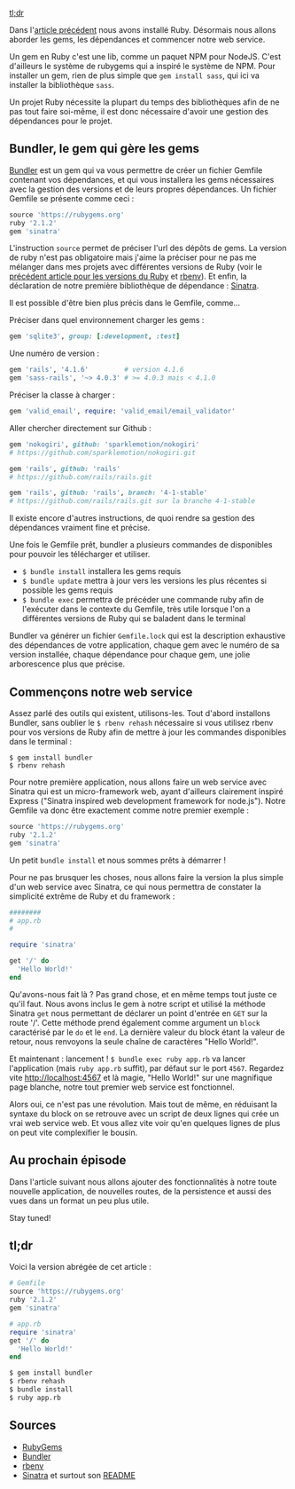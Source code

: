 [tl;dr](#tldr)

Dans l'[article précédent](/posts/backend/premiers-pas-avec-ruby)
nous avons installé Ruby. Désormais nous allons aborder les gems,
les dépendances et commencer notre web service.

Un gem en Ruby c'est une lib, comme un paquet NPM pour NodeJS. C'est
d'ailleurs le système de rubygems qui a inspiré le système de NPM.
Pour installer un gem, rien de plus simple que `gem install sass`,
qui ici va installer la bibliothèque `sass`.

Un projet Ruby nécessite la plupart du temps des bibliothèques afin
de ne pas tout faire soi-même, il est donc nécessaire d'avoir une
gestion des dépendances pour le projet.

## Bundler, le gem qui gère les gems

[Bundler](http://bundler.io) est un gem qui va vous permettre de créer un fichier Gemfile
contenant vos dépendances, et qui vous installera les gems
nécessaires avec la gestion des versions et de leurs propres
dépendances. Un fichier Gemfile se présente comme ceci :

```ruby
source 'https://rubygems.org'
ruby '2.1.2'
gem 'sinatra'
```

L'instruction `source` permet de préciser l'url des dépôts de gems.
La version de ruby n'est pas obligatoire mais j'aime la préciser pour
ne pas me mélanger dans mes projets avec différentes versions de Ruby
(voir le
[précédent article pour les versions du Ruby](/posts/backend/premiers-pas-avec-ruby)
et [rbenv](https://github.com/sstephenson/rbenv)). Et enfin, la
déclaration de notre première bibliothèque de dépendance :
[Sinatra](http://www.sinatrarb.com).

Il est possible d'être bien plus précis dans le Gemfile, comme...

Préciser dans quel environnement charger les gems :

```ruby
gem 'sqlite3', group: [:development, :test]
```

Une numéro de version :

```ruby
gem 'rails', '4.1.6'         # version 4.1.6
gem 'sass-rails', '~> 4.0.3' # >= 4.0.3 mais < 4.1.0
```

Préciser la classe à charger :

```ruby
gem 'valid_email', require: 'valid_email/email_validator'
```

Aller chercher directement sur Github :

```ruby
gem 'nokogiri', github: 'sparklemotion/nokogiri'
# https://github.com/sparklemotion/nokogiri.git

gem 'rails', github: 'rails'
# https://github.com/rails/rails.git

gem 'rails', github: 'rails', branch: '4-1-stable'
# https://github.com/rails/rails.git sur la branche 4-1-stable
```

Il existe encore d'autres instructions, de quoi rendre sa gestion des
dépendances vraiment fine et précise.

Une fois le Gemfile prêt, bundler a plusieurs commandes de
disponibles pour pouvoir les télécharger et utiliser.

- `$ bundle install` installera les gems requis
- `$ bundle update` mettra à jour vers les versions les plus récentes si possible les gems requis
- `$ bundle exec` permettra de précéder une commande ruby afin de l'exécuter dans le contexte du Gemfile, très utile lorsque l'on a différentes versions de Ruby qui se baladent dans le terminal

Bundler va générer un fichier `Gemfile.lock` qui est la description
exhaustive des dépendances de votre application, chaque gem avec le
numéro de sa version installée, chaque dépendance pour chaque gem,
une jolie arborescence plus que précise.

## Commençons notre web service

Assez parlé des outils qui existent, utilisons-les. Tout d'abord
installons Bundler, sans oublier le `$ rbenv rehash` nécessaire si vous
utilisez rbenv pour vos versions de Ruby afin de mettre à jour les
commandes disponibles dans le terminal :

```
$ gem install bundler
$ rbenv rehash
```

Pour notre première application, nous allons faire un web service
avec Sinatra qui est un micro-framework web, ayant d'ailleurs
clairement inspiré Express ("Sinatra inspired web development
framework for node.js"). Notre Gemfile va donc être exactement
comme notre premier exemple :

```ruby
source 'https://rubygems.org'
ruby '2.1.2'
gem 'sinatra'
```

Un petit `bundle install` et nous sommes prêts à démarrer !

Pour ne pas brusquer les choses, nous allons faire la version la plus
simple d'un web service avec Sinatra, ce qui nous permettra de
constater la simplicité extrême de Ruby et du framework :

```ruby
########
# app.rb
#

require 'sinatra'

get '/' do
  'Hello World!'
end
```

Qu'avons-nous fait là ? Pas grand chose, et en même temps tout juste
ce qu'il faut. Nous avons inclus le gem à notre script et utilisé la
méthode Sinatra `get` nous permettant de déclarer un point d'entrée
en `GET` sur la route '/'. Cette méthode prend également comme
argument un `block` caractérisé par le `do` et le `end`. La dernière
valeur du block étant la valeur de retour, nous renvoyons la seule
chaîne de caractères "Hello World!".

Et maintenant : lancement ! `$ bundle exec ruby app.rb` va lancer
l'application (mais `ruby app.rb` suffit), par défaut sur le port
`4567`. Regardez vite [http://localhost:4567](http://localhost:4567)
et là magie, "Hello World!" sur une magnifique page blanche, notre
tout premier web service est fonctionnel.

Alors oui, ce n'est pas une révolution. Mais tout de même, en
réduisant la syntaxe du block on se retrouve avec un script de deux
lignes qui crée un vrai web service web. Et vous allez vite voir
qu'en quelques lignes de plus on peut vite complexifier le bousin.

## Au prochain épisode

Dans l'article suivant nous allons ajouter des fonctionnalités à
notre toute nouvelle application, de nouvelles routes, de la
persistence et aussi des vues dans un format un peu plus utile.

Stay tuned!

## tl;dr

Voici la version abrégée de cet article :

```ruby
# Gemfile
source 'https://rubygems.org'
ruby '2.1.2'
gem 'sinatra'
```

```ruby
# app.rb
require 'sinatra'
get '/' do
  'Hello World!'
end
```

```bash
$ gem install bundler
$ rbenv rehash
$ bundle install
$ ruby app.rb
```

## Sources

- [RubyGems](https://rubygems.org)
- [Bundler](http://bundler.io)
- [rbenv](https://github.com/sstephenson/rbenv)
- [Sinatra](http://www.sinatrarb.com) et surtout son [README](http://www.sinatrarb.com/intro.html)
